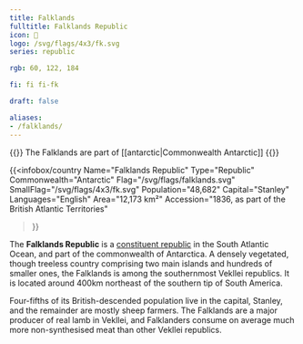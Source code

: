 ```yaml
---
title: Falklands
fulltitle: Falklands Republic
icon: 🦀
logo: /svg/flags/4x3/fk.svg
series: republic

rgb: 60, 122, 184

fi: fi fi-fk

draft: false

aliases:
- /falklands/
---
```

{{<note series>}}
 The Falklands are part of [[antarctic|Commonwealth Antarctic]]
{{</note>}}

{{<infobox/country
	 Name="Falklands Republic"
	 Type="Republic"
	 Commonwealth="Antarctic"
	 Flag="/svg/flags/falklands.svg"
	 SmallFlag="/svg/flags/4x3/fk.svg"
	 Population="48,682"
	 Capital="Stanley"
	 Languages="English"
	 Area="12,173 km²"
	 Accession="1836, as part of the British Atlantic Territories"
 >}}

The <span class="fi fi-fk"></span> **Falklands Republic** is a [constituent republic](/republics/) in the South Atlantic Ocean, and part of the commonwealth of Antarctica. A densely vegetated, though treeless country comprising two main islands and hundreds of smaller ones, the Falklands is among the southernmost Vekllei republics. It is located around 400km northeast of the southern tip of South America.

Four-fifths of its British-descended population live in the capital, Stanley, and the remainder are mostly sheep farmers. The Falklands are a major producer of real lamb in Vekllei, and Falklanders consume on average much more non-synthesised meat than other Vekllei republics.